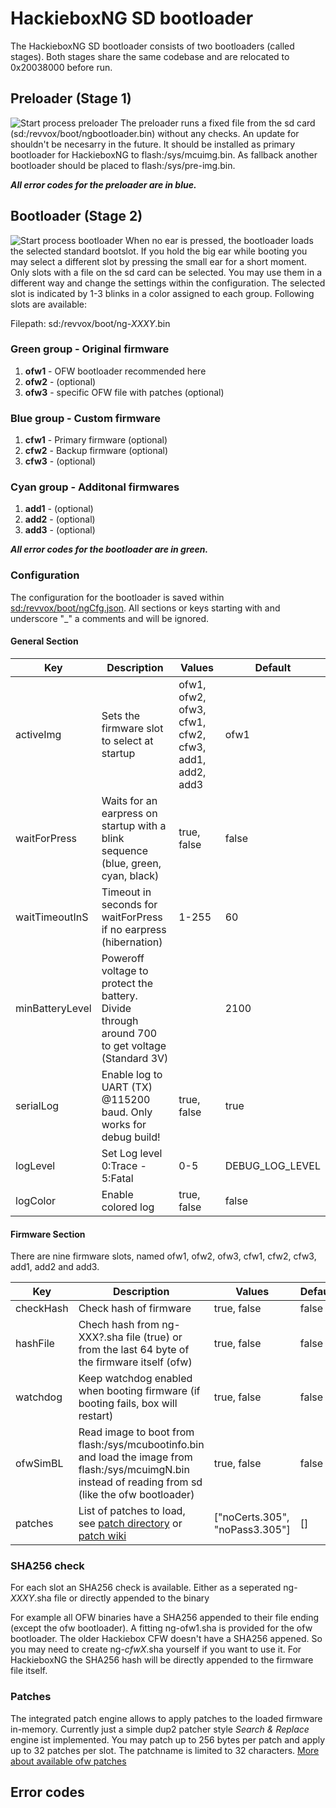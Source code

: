 # HackieboxNG SD bootloader

The HackieboxNG SD bootloader consists of two bootloaders (called stages). Both stages share the same codebase and are relocated to 0x20038000 before run.

## Preloader (Stage 1)
![Start process preloader](https://raw.githubusercontent.com/toniebox-reverse-engineering/hackiebox_cfw_ng/master/wiki/graphs/HBNG-SDPreloader.png)
The preloader runs a fixed file from the sd card (sd:/revvox/boot/ngbootloader.bin) without any checks. An update for shouldn't be necesarry in the future.
It should be installed as primary bootloader for HackieboxNG to flash:/sys/mcuimg.bin. As fallback another bootloader should be placed to flash:/sys/pre-img.bin.

***All error codes for the preloader are in blue.***

## Bootloader (Stage 2)
![Start process bootloader](https://raw.githubusercontent.com/toniebox-reverse-engineering/hackiebox_cfw_ng/master/wiki/graphs/HBNG-SDBootloader.png)
When no ear is pressed, the bootloader loads the selected standard bootslot. If you hold the big ear while booting you may select a different slot by pressing the small ear for a short moment. Only slots with a file on the sd card can be selected. You may use them in a different way and change the settings within the configuration. The selected slot is indicated by 1-3 blinks in a color assigned to each group. Following slots are available:

Filepath: sd:/revvox/boot/ng-*XXXY*.bin

### Green group - Original firmware
1) **ofw1** - OFW bootloader recommended here
2) **ofw2** - (optional)
3) **ofw3** - specific OFW file with patches (optional)

### Blue group - Custom firmware
1) **cfw1** - Primary firmware (optional)
2) **cfw2** - Backup firmware (optional)
3) **cfw3** - (optional)

### Cyan group - Additonal firmwares
1) **add1** - (optional)
2) **add2** - (optional)
3) **add3** - (optional)


***All error codes for the bootloader are in green.***

### Configuration
The configuration for the bootloader is saved within [sd:/revvox/boot/ngCfg.json](https://github.com/toniebox-reverse-engineering/hackiebox_cfw_ng/blob/master/sd-bootloader-ng/bootmanager/sd/revvox/boot/ngCfg.json). All sections or keys starting with and underscore "_" a comments and will be ignored.
#### General Section
| Key | Description | Values | Default |
| - | - | - | - | 
| activeImg | Sets the firmware slot to select at startup | ofw1, ofw2, ofw3, cfw1, cfw2, cfw3, add1, add2, add3 | ofw1 |
| waitForPress | Waits for an earpress on startup with a blink sequence (blue, green, cyan, black)| true, false | false |
| waitTimeoutInS | Timeout in seconds for waitForPress if no earpress (hibernation) | 1-255 | 60 |
| minBatteryLevel | Poweroff voltage to protect the battery. Divide through around 700 to get voltage (Standard 3V) | | 2100 |
| serialLog | Enable log to UART (TX) @115200 baud. Only works for debug build! | true, false | true |
| logLevel | Set Log level 0:Trace - 5:Fatal | 0-5 | DEBUG_LOG_LEVEL |
| logColor | Enable colored log | true, false | false |

#### Firmware Section
There are nine firmware slots, named ofw1, ofw2, ofw3, cfw1, cfw2, cfw3, add1, add2 and add3.

| Key | Description | Values | Default |
| - | - | - | - | 
| checkHash | Check hash of firmware | true, false | false |
| hashFile | Chech hash from ng-XXX?.sha file (true) or from the last 64 byte of the firmware itself (ofw) | true, false | false |
| watchdog | Keep watchdog enabled when booting firmware (if booting fails, box will restart) | true, false | false |
| ofwSimBL | Read image to boot from flash:/sys/mcubootinfo.bin and load the image from flash:/sys/mcuimgN.bin instead of reading from sd (like the ofw bootloader)| true, false | false
| patches | List of patches to load, see [patch directory](https://github.com/toniebox-reverse-engineering/hackiebox_cfw_ng/tree/master/sd-bootloader-ng/bootmanager/sd/revvox/boot/patch) or [patch wiki](OFWPatches.md)  | ["noCerts.305", "noPass3.305"] | [] |



### SHA256 check
For each slot an SHA256 check is available. Either as a seperated ng-*XXXY*.sha file or directly appended to the binary

For example all OFW binaries have a SHA256 appended to their file ending (except the ofw bootloader). A fitting ng-ofw1.sha is provided for the ofw bootloader.
The older Hackiebox CFW doesn't have a SHA256 appened. So you may need to create ng-*cfwX*.sha yourself if you want to use it. For HackieboxNG the SHA256 hash will be directly appended to the firmware file itself.

### Patches
The integrated patch engine allows to apply patches to the loaded firmware in-memory. Currently just a simple dup2 patcher style *Search & Replace* engine ist implemented. You may patch up to 256 bytes per patch and apply up to 32 patches per slot. The patchname is limited to 32 characters.
[More about available ofw patches](https://github.com/toniebox-reverse-engineering/hackiebox_cfw/wiki/OFWPatches)

## Error codes
